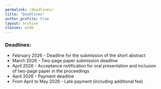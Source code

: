 ```yaml
---
permalink: /deadlines/
title: "Deadlines"
author_profile: true
layout: archive
classes: wide
---
```


### Deadlines:

- February 2026 - Deadline for the submission of the short abstract
- March 2026 - Two-page paper submission deadline
- April 2026 - Acceptance notification for oral presentation and inclusion of two-page paper in the proceedings
- April 2026 - Payment deadline
- From  April to  May 2026 - Late payment (including additional fee)



